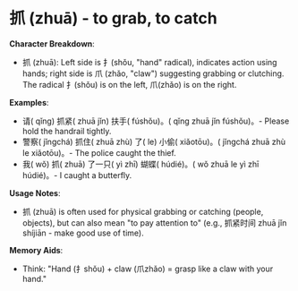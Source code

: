 # **抓 (zhuā) - to grab, to catch**

**Character Breakdown**:  
- 抓 (zhuā): Left side is 扌(shǒu, "hand" radical), indicates action using hands; right side is 爪 (zhǎo, "claw") suggesting grabbing or clutching. The radical 扌(shǒu) is on the left, 爪(zhǎo) is on the right.

**Examples**:  
- 请( qǐng) 抓紧( zhuā jǐn) 扶手( fúshǒu)。( qǐng zhuā jǐn fúshǒu)。- Please hold the handrail tightly.  
- 警察( jǐngchá) 抓住( zhuā zhù) 了( le) 小偷( xiǎotōu)。( jǐngchá zhuā zhù le xiǎotōu)。- The police caught the thief.  
- 我( wǒ) 抓( zhuā) 了一只( yì zhī) 蝴蝶( húdié)。( wǒ zhuā le yì zhī húdié)。- I caught a butterfly.

**Usage Notes**:  
- 抓 (zhuā) is often used for physical grabbing or catching (people, objects), but can also mean "to pay attention to" (e.g., 抓紧时间 zhuā jǐn shíjiān - make good use of time).

**Memory Aids**:  
- Think: "Hand (扌shǒu) + claw (爪zhǎo) = grasp like a claw with your hand."